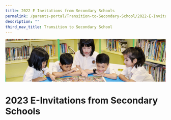 ```yaml
---
title: 2022 E Invitations from Secondary Schools
permalink: /parents-portal/Transition-to-Secondary-School/2022-E-Invitations-from-Secondary-Schools/
description: ""
third_nav_title: Transition to Secondary School
---
```

![](/images/banner.gif)

2023 E-Invitations from Secondary Schools
=========================================
